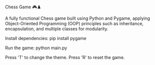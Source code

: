 Chess Game 🎮♟️

A fully functional Chess game built using Python and Pygame, applying Object-Oriented Programming (OOP) principles such as inheritance, encapsulation, and multiple classes for modularity.

Install dependencies:
pip install pygame

Run the game:
python main.py  

Press 'T' to change the theme.
Press 'R' to reset the game.
